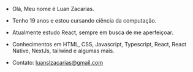 - Olá, Meu nome é Luan Zacarias.
- Tenho 19 anos e estou cursando ciência da computação.
- Atualmente estudo React, sempre em busca de me aperfeiçoar.



- Conhecimentos em HTML, CSS, Javascript, Typescript, React, React Native, NextJs, tailwind e algumas mais.
- Contato: luanslzacarias@gmail.com

<!---
Luanzacarias/Luanzacarias is a ✨ special ✨ repository because its `README.md` (this file) appears on your GitHub profile.
You can click the Preview link to take a look at your changes.
---
